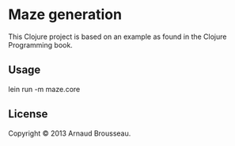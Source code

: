 # Maze generation

This Clojure project is based on an example as found in the Clojure Programming
book.

## Usage

lein run -m maze.core

## License

Copyright © 2013 Arnaud Brousseau.
